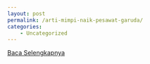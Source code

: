 ```yaml
---
layout: post
permalink: /arti-mimpi-naik-pesawat-garuda/
categories:
    - Uncategorized
---
```


[Baca Selengkapnya](/09)